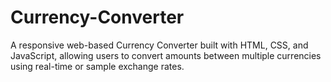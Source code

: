 # Currency-Converter
A responsive web-based Currency Converter built with HTML, CSS, and JavaScript, allowing users to convert amounts between multiple currencies using real-time or sample exchange rates.
